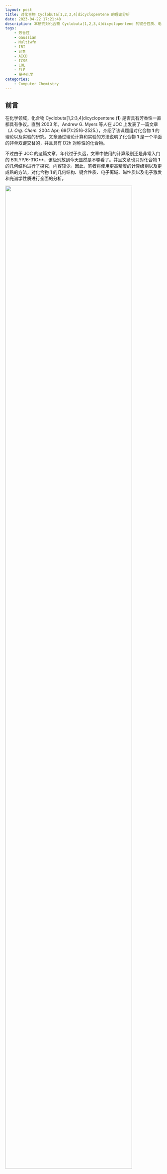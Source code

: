 ```yaml
---
layout: post
title: 对化合物 Cyclobuta[1,2,3,4]dicyclopentene 的理论分析
date: 2023-04-22 17:21:48
description: 本研究对化合物 Cyclobuta[1,2,3,4]dicyclopentene 的键合性质、电子离域、芳香性和光谱学性质进行了详细的理论分析。
tags: 
	- 芳香性
	- Gaussian
	- Multiwfn
	- IRI
	- STM
	- AICD
	- ICSS
	- LOL
	- ELF
	- 量子化学
categories: 
	- Computer Chemistry
---
```


## 前言

在化学领域，化合物 Cyclobuta[1,2:3,4]dicyclopentene (**1**) 是否具有芳香性一直都具有争议。直到 2003 年，Andrew G. Myers 等人在 JOC 上发表了一篇文章（*J. Org. Chem.* 2004 Apr; 69(7):2516-2525.），介绍了该课题组对化合物 **1** 的理论以及实验的研究。文章通过理论计算和实验的方法说明了化合物 **1** 是一个平面的非单双键交替的，并且具有 D2h 对称性的化合物。

不过由于 JOC 的这篇文章，年代过于久远，文章中使用的计算级别还是非常入门的 B3LYP/6-31G\*\*，该级别放到今天显然是不够看了。并且文章也只对化合物 **1** 的几何结构进行了探究，内容较少。因此，笔者将使用更高精度的计算级别以及更成熟的方法，对化合物 **1** 的几何结构、键合性质、电子离域、磁性质以及电子激发和光谱学性质进行全面的分析。

<img src="1.png" height="90%" width="90%">

## 计算细节

本文的所有计算结果都是通过 Fedora Linux 下的 Gaussian 16 A03 AVX2 计算得到的。如果不另加说明，本文中所有的计算结果都是在气相下，使用 wB97XD 交换相关泛函以及 def-TZVP 基组计算得到的。相比于 Andrew G. Myers 在文章中使用的 B3LYP/6-31G\*\* 更加合理和精确。所有的初始结构都是按照 Lewis 结构式创建并优化，所有讨论的结构都是没有虚频的极小值结构。

电流诱导密度的各向异性（ACID）是由同名的 ACID 程序根据 Gaussian 16 的输出文件实现的，由 POV-Ray 渲染得到。同时，也根据 Gaussian 16 生成的格点数据进行了磁感应电流（GIMIC）的分析，并通过 ParaView 实现可视化。其他电子结构分析和光谱学性质都是使用波函数分析程序 [Multiwfn 3.8(dev)](http://sobereva.com/multiwfn/) 进行的。本文中提到的各种轨道和实空间函数的等值面图均是根据 Multiwfn 导出的格点文件，并使用 VMD 软件进行渲染得到。


## 结果和讨论

### 几何结构

Andrew G. Myers 等人在 *J. Org. Chem.* 2004 Apr; 69(7):2516-2525. 中提到，他们通过对比低温核磁共振实验和理论计算的结果，证实了化合物 **1** 是具有 D2h 对称性的平面结构。

本文同样对其分子结构进行了理论上的分析，通过在气相下对化合物 **1** 进行几何优化和振动分析，得到的基态的几何结构如下图所示。同时，笔者也把优化后的键长在图中标注出来了。可以发现化合物 **1** 不仅是一个平面的分子，并且其成键方式并不是经典的单双键交替。这和 Andrew G. Myers 等人的研究相符合。

<img src="2.png" height="60%" width="60%">


### 成键特征

Multiwfn 程序可以很方便的考察分子的 Mayer、Fuzzy 和 Laplacian 键级。本文计算并绘制了化合物 1 随着键序号变化的 Mayer、Fuzzy 和 Laplacian 键级图，计算结果如下图所示，左图中标明了具体考察的键的序号。Mayer 键级是最常用的键级，其与形式键级在数值上很接近。Fuzzy 键级是模糊键级和 Mayer 键级的物理本质类似。Laplacian 键级的大小和形式键级接近，并且可以体现体现键的强度。1 ~ 4 号键的三种键级相差都不大，而 5 号键的 Mayer 键级却意外的小，其中原因不得而知。从 Fuzzy 和 Laplacian 键级可以看出，2、3、5号键的键级都处于 1.0 ~ 2.0 之间，说明它们并不是单纯的碳碳单键或双键，这必定是因为 pi 电子离域导致的。而 4 号键由于不处于离域路径上（可以在下文 LOL-pi 中清晰的看到），所以键级接近于 1，是一个典型的碳碳单键。

<img src="3.png" height="75%" width="75%">

Multiwfn 程序还提供了模拟扫描隧道显微镜图像（STM）的功能，因此本文也对化合物 **1** 模拟了 STM 图。绘制采用常高模式，对分子平面上方 0.7 埃的平面进行绘制，使用 -5.0 V 的偏压，结果如下图所示。从 STM 图可以看出，相对于比较长的碳碳键，在较短的碳碳键上方有明显更丰富的 pi 电子，由此导致隧道电流更大、相应区域在图上显得较亮。

<img src="4.png" height="50%" width="50%">

与此同时，本文也利用 Multiwfn 绘制了 pi 电子的相互作用区域指示函数（IRI-pi）的等值面图和填色图，如下图所示。IRI-pi 是一个直观且有用的实空间表示工具，能够揭示化学键的存在和种类以及原子或分子片段之间的弱相互作用。IRI-pi 等值面图上越蓝的区域 pi 电子密度越大，暗示 pi 作用越强，越绿则pi电子密度越小，暗示pi作用越弱。因此通过颜色可以明确、直观地对不同作用区域的 pi 作用强度进行区分。于此同时由于键上下方分别各有一块等值面，则说明是单重 pi 作用，可见化合物 **1** 确实是存在 pi 离域的。

<img src="5.png" height="80%" width="80%">


### 电子离域性分析

电子定域函数（ELF）是极为重要的衡量电子定域性和离域性的三维函数，而 ELF-pi 对于考察芳香性十分有价值，有机体系的芳香性也都是因为 pi 电子多中心离域而产生的。化合物 **1** 的 ELF-pi 的等值面图如下图 **(a)** 所示。可以看见，当等值面为 0.8 时，在环中间的地方恰好要分开，所以其二分点应该就在 0.8 左右。*Chem.Rev.*, 105, 3911(2005) 中指出 ELF-pi 大于 0.7 的体系可以算作是有 pi 芳香性的，在 0.11 ~ 0.35 可以算是有 pi 反芳香性的。

与此同时，本文还考察了分子的定域化轨道定位函数（LOL），和 ELF 类似，也可以通过 LOL-pi 来考察分子 pi 电子的离域特征。笔者绘制了在分子上方 0.5 埃处的 LOL-pi 平面填色图，同时也绘制了等值面 0.5 时的 LOL-pi 等值面图，如下图 **(b)** 所示。由图可以清晰的观察到化合物 **1** 的 pi 电子在整个大环上的离域路径。充分证明了在大环上存在离域路径，是具有芳香性质的有力证据。

<img src="6.png" height="90%" width="90%">

### 对外磁场的响应

由于化合物 **1** 大环上有 10 个 pi 电子，满足休克尔芳香性的判断规则之一，但是其并不是一个典型的单环体系。所以其到底具不具有芳香性，符不符合休克尔规则，领域内一直都有不同的声音。由于芳香性分子在外磁场中有独特的性质，所以本文对该分子在外磁场中的行为进行了考察。

ACID 图可以体现外加磁场时感生电流出现的主要区域和方向。本文分别计算并绘制了全部电子、pi 电子、sigma 电子的 AICD 图，计算的级别为 B97-2/def2-TZVP。各个体系的 AICD 图如下图中 **(a)** 所示，外磁场由上垂直于体系平面朝下施加。为了看得清楚，文中根据 AICD 程序绘制出的描述电流方向的小箭头，把电流主要形成的路径和方向用粉色更明确地标注了。同时，本文也使用 GIMIC 程序计算了磁感应电流密度图，作为 AICD 图的补充，计算级别同样也是 B97-2/def2-TZVP，计算结果如下图 **(b)** 所示。AICD-all 和 GIMIC 图都体现了化合物 1 在外磁场的作用下，产生了 diatropic 环电流。而 AICD-pi 图则进一步标明了，这种环电流是因为 pi 电子在环内离域造成的。

与此同时，本文还在 B97-2/def2-SVP 的级别下计算了化合物 **1** 的 ICSS，并绘制了化合物 **1** 的 ICSS\_zz 等值面切面图，如下图 **(c)** 所示。ICSS\_zz 图体现的是体系对三维空间各个位置在 Z 方向（垂直于环方向）打来的外磁场的屏蔽情况。在某处外磁场如果被屏蔽（削弱），则此处 ICSS\_zz 为正，如果被去屏蔽（加强），则 ICSS\_zz 为负。具有芳香性的环的共性是在环内 ICSS\_zz 为正而在环外为负，这也是磁感生环电流的方向所导致的必然现象。根据下图 (c) 所示，化合物 1 的环外的 ICSS\_zz 为负值，处于去屏蔽区；而环内的 ICSS\_zz 为正值，处于屏蔽区，这是该分子具有芳香性的有力证据。

<img src="7.png" height="90%" width="90%">

不管是 AICD、GIMIC 还是 ICSS\_zz，所有计算结果都表明，化合物 **1** 具备成为芳香性分子的潜力。但是这还需要依赖具体的实验结果。不过很显然，如今的计算方法和精度都比 20 年前要好很多了。只要计算的方式正确，我相信理论计算的结论可以预测实验的结果。

### 光谱特征

为了更加清晰的了解化合物 **1**， 笔者同时也绘制了它的红外、紫外、拉曼以及 NMR 图。红外、拉曼是在 B3LYP/6-311G\* 级别下分别做 freq 以及 freq=raman 得到的。NMR 是在 revTPSS/pcSseg-1 级别下做 NMR 任务得到。紫外是在 PBE0/def2-TZVP 级别下做 TDDFT(nstates=40) 得到的。此外，为了和实验环境保持一致，所有的数据都是在 IEFPCM 氯仿溶剂模型下计算得到的。

同时，笔者使用了 Multiwfn 以及笔者自己编写的 KimariDraw 绘制了 1H-NMR、13C-NMR、IR、Raman 以及 UV-Vis 谱，如下图所示。

<img src="8.png">

## 总结

本文主要通过理论和计算化学工具对 Cyclobuta[1,2,3,4]dicyclopentene 分子的几何结构、键合性质、电子离域、磁性质以及光谱特征进行了详细的探究。通过研究其电子离域性和磁性质，可以大致推断该分子具有芳香性，并且芳香性仅存在于外部的大环，而因为 pi 电子不通过小环离域，因此小环不存在芳香性。同时，也通过理论与计算化学工具预测了该分子的 NMR、红外、拉曼以及紫外谱图。总的来说，通过量子化学计算，可以对分子进行一系列预测，在本文中就是一个很好的体现。

不过，由于笔者水平和计算资源有限，在计算层面可能会存在更好的理论方法和基组，或多或少会有计算不合理的地方，尽请指正。同时，笔者在光谱学数据处理时，存在一些问题，主要是因为笔者对光谱学的研究过浅，请见谅。本文提到的研究，大量参考了计算化学公社 Sob 老师的博文，以下是参考条目：

- [深入揭示18碳环的重要衍生物 C18-(CO)n 的电子结构和光学特性](http://sobereva.com/640)
- [不寻常的环[18]碳前驱体 C18Br6 的电子结构和芳香性](http://sobereva.com/664)
- [Multiwfn 支持的分析化学键的方法一览](http://sobereva.com/471)
- [使用 IRI 方法图形化考察化学体系中的化学键和弱相互作用](http://sobereva.com/598)
- [使用 Multiwfn 模拟扫描隧道显微镜 (STM) 图像](http://sobereva.com/549) 
- [在 Multiwfn 中单独考察 pi 电子结构特征](http://sobereva.com/432)
- [衡量芳香性的方法以及在 Multiwfn 中的计算](http://sobereva.com/176)
- [使用 AICD 2.0 绘制磁感应电流图](http://sobereva.com/294)
- [考察分子磁感生电流的程序 GIMIC 2.0 的使用](http://sobereva.com/491)
- [通过 Multiwfn 绘制等化学屏蔽表面 (ICSS) 研究芳香性](http://sobereva.com/216)
- [使用Multiwfn绘制红外、拉曼、UV-Vis、ECD、VCD 和 ROA 光谱图](http://sobereva.com/224)
- [使用 Multiwfn 绘制 NMR 谱](http://sobereva.com/565)

